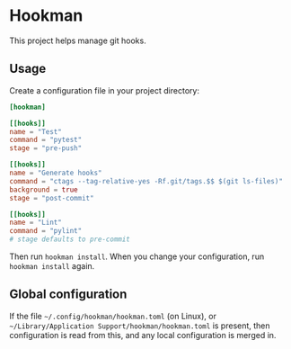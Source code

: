 # Hookman

This project helps manage git hooks.

## Usage

Create a configuration file in your project directory:

```toml
[hookman]

[[hooks]]
name = "Test"
command = "pytest"
stage = "pre-push"

[[hooks]]
name = "Generate hooks"
command = "ctags --tag-relative-yes -Rf.git/tags.$$ $(git ls-files)"
background = true
stage = "post-commit"

[[hooks]]
name = "Lint"
command = "pylint"
# stage defaults to pre-commit
```

Then run `hookman install`. When you change your configuration, run `hookman install` again.

## Global configuration

If the file `~/.config/hookman/hookman.toml` (on Linux), or `~/Library/Application Support/hookman/hookman.toml` is
present, then configuration is read from this, and any local configuration is merged in.
